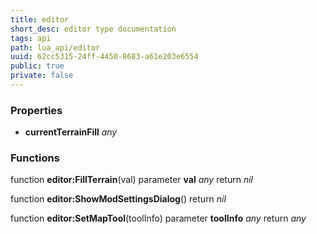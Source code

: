 ```yaml
---
title: editor
short_desc: editor type documentation
tags: api
path: lua_api/editor
uuid: 62cc5315-24ff-4450-8683-a61e203e6554
public: true
private: false
---
```




### Properties

* **currentTerrainFill** *any* 

### Functions

function **editor:FillTerrain**(val)
  parameter **val** *any*
  return *nil*

function **editor:ShowModSettingsDialog**()
  return *nil*

function **editor:SetMapTool**(toolInfo)
  parameter **toolInfo** *any*
  return *any*
